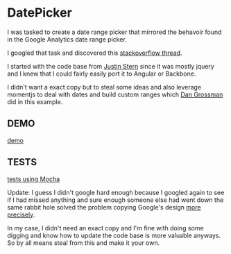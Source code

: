 # DatePicker

I was tasked to create a date range picker that mirrored the behavoir found in the Google Analytics date range picker. 

I googled that task and discovered this [stackoverflow thread](http://stackoverflow.com/questions/1971208/looking-for-a-good-date-range-picker-any-suggestions). 

I started with the code base from [Justin Stern](http://foxrunsoftware.github.com/DatePicker/) since it was mostly jquery and I knew that I could fairly easily port it to Angular or Backbone. 

I didn't want a exact copy but to steal some ideas and also leverage momentjs to deal with dates and build custom ranges which [Dan Grossman](http://www.dangrossman.info/2012/08/20/a-date-range-picker-for-twitter-bootstrap/) did in this example.

## DEMO

[demo](http://headwinds.net/lab/daterangepicker/datepicker.html)

## TESTS

[tests using Mocha](http://headwinds.net/lab/daterangepicker/tests/tests.html)

Update: I guess I didn't google hard enough because I googled again to see if I had missed anything and sure enough someone else had went down the same rabbit hole solved the problem copying Google's design [more precisely](https://github.com/petrkotek/DatePicker).

In my case, I didn't need an exact copy and I'm fine with doing some digging and know how to update the code base is more valuable anyways. So by all means steal from this and make it your own. 


